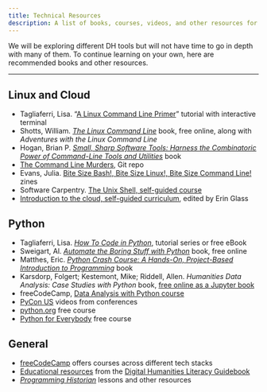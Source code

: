 ```yaml
---
title: Technical Resources
description: A list of books, courses, videos, and other resources for learning technical skills.
---
```


<div>
  <p class="text-lg paragraph">
    We will be exploring different DH tools but will not have time to go in depth with many of them. To continue learning on your own, here are recommended books and other resources.
  </p>
  <hr>
</div>

<div>
  <p class="text-lg paragraph">
    <h2>Linux and Cloud</h2>
    <ul class="text-lg">
        <li>Tagliaferri, Lisa. “<a href="https://www.digitalocean.com/community/tutorials/a-linux-command-line-primer" target="_blank">A Linux Command Line Primer</a>” tutorial with interactive terminal</li>
        <li>Shotts, William. <em><a href="https://linuxcommand.org/tlcl.php" target="_blank">The Linux Command Line</a></em> book, free online, along with <em>Adventures with the Linux Command Line</em></li>
        <li>Hogan, Brian P. <em><a href="https://pragprog.com/titles/bhcldev/small-sharp-software-tools/" target="_blank">Small, Sharp Software Tools: Harness the Combinatoric Power of Command-Line Tools and Utilities</a></em> book</li>
        <li><a href="https://github.com/veltman/clmystery" target="_blank">The Command Line Murders</a>, Git repo</li>
        <li>Evans, Julia. <a href="https://wizardzines.com/" target="_blank">Bite Size Bash!, Bite Size Linux!, Bite Size Command Line!</a> zines</li>
        <li>Software Carpentry. <a href="https://swcarpentry.github.io/shell-novice/" target="_blank">The Unix Shell, self-guided course</a></li>
        <li><a href="https://www.digitalocean.com/community/curriculums/introduction-to-the-cloud" target="_blank">Introduction to the cloud, self-guided curriculum</a>, edited by Erin Glass</li>
    </ul>
</div>

<div>
    <h2>Python</h2>
    <ul class="text-lg">
        <li>Tagliaferri, Lisa. <em><a href="https://www.digitalocean.com/community/tutorial_series/how-to-code-in-python-3" target="_blank">How To Code in Python</a></em>, tutorial series or free eBook</li>
        <li>Sweigart, Al. <em><a href="https://automatetheboringstuff.com/" target="_blank">Automate the Boring Stuff with Python</a></em> book, free online</li>
        <li>Matthes, Eric. <em><a href="https://nostarch.com/pythoncrashcourse2e" target="_blank">Python Crash Course: A Hands-On, Project-Based Introduction to Programming</a></em> book</li>
        <li>Karsdorp, Folgert; Kestemont, Mike; Riddell, Allen. <em>Humanities Data Analysis: Case Studies with Python</a></em> book, <a href="https://www.humanitiesdataanalysis.org/" target="_blank">free online as a Jupyter book</a></li>
        <li>freeCodeCamp, <a href="https://www.youtube.com/watch?v=GPVsHOlRBBI" target="_blank">Data Analysis with Python course</a></li>
        <li><a href="https://www.youtube.com/c/PyConUS?app=desktop" target="_blank">PyCon US</a> videos from conferences</li>
        <li><a href="https://www.learnpython.org/" target="_blank">python.org</a> free course</li>
        <li><a href="https://www.py4e.com/" target="_blank">Python for Everybody</a> free course</li>
    </ul>
</div>

<div>
    <h2>General</h2>
    <ul class="text-lg">
        <li><a href="https://www.freecodecamp.org/" target="_blank">freeCodeCamp</a> offers courses across different tech stacks </li>
        <li><a href="https://cmu-lib.github.io/dhlg/global-resources/educational-resources/" target="_blank">Educational resources</a> from the <a href="https://cmu-lib.github.io/dhlg/" target="_blank">Digital Humanities Literacy Guidebook</a></li>
        <li><em><a href="https://programminghistorian.org/" target="_blank">Programming Historian</a></em> lessons and other resources</li>
    </ul>
    </p>
    </div>
